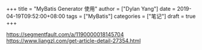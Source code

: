 +++
title = "MyBatis Generator 使用"
author = ["Dylan Yang"]
date = 2019-04-19T09:52:00+08:00
tags = ["MyBatis"]
categories = ["笔记"]
draft = true
+++

<https://segmentfault.com/a/1190000018145704>
<https://www.liangzl.com/get-article-detail-27354.html>
